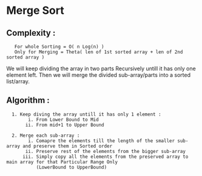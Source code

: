 # Merge Sort

## Complexity : 
       For whole Sorting = O( n Log(n) )
       Only for Merging = Theta( len of 1st sorted array + len of 2nd sorted array )

We will keep dividing the array in two parts Recursively untill it has only one element left. Then we will merge the divided sub-array/parts into a sorted list/array.


## Algorithm :

      1. Keep diving the array untill it has only 1 element :
            i. From Lower Bound to Mid
           ii. From mid+1 to Upper Bound 
           
      2. Merge each sub-array :
            i. Comapre the elements till the length of the smaller sub-array and preserve them in Sorted order
           ii. Preserve rest of the elements from the bigger sub-array
          iii. Simply copy all the elements from the preserved array to main array for that Particular Range Only
               (LowerBound to UpperBound)
